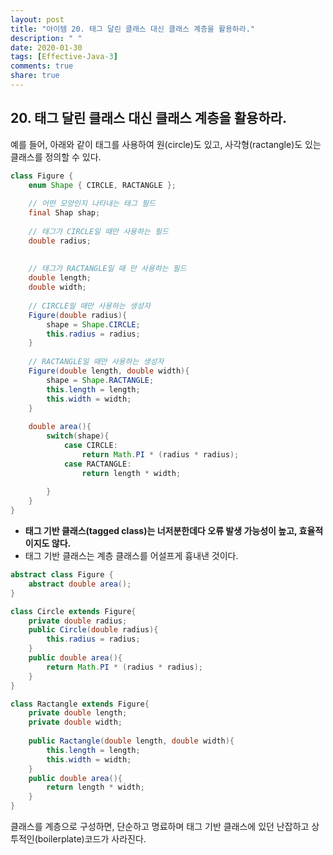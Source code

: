 ```yaml
---
layout: post
title: "아이템 20. 태그 달린 클래스 대신 클래스 계층을 활용하라."
description: " "
date: 2020-01-30
tags: [Effective-Java-3]
comments: true
share: true
---
```


## 20. 태그 달린 클래스 대신 클래스 계층을 활용하라.
예를 들어, 아래와 같이 태그를 사용하여 원(circle)도 있고, 사각형(ractangle)도 있는 클래스를 정의할 수 있다.
```java
class Figure {
	enum Shape { CIRCLE, RACTANGLE };
	
	// 어떤 모양인지 나타내는 태그 필드
	final Shap shap;
	
	// 태그가 CIRCLE일 때만 사용하는 필드
	double radius;
	
	
	// 태그가 RACTANGLE일 때 만 사용하는 필드
	double length;
	double width;
	
	// CIRCLE일 때만 사용하는 생성자
	Figure(double radius){
		shape = Shape.CIRCLE;
		this.radius = radius;
	}
	
	// RACTANGLE일 때만 사용하는 생성자
	Figure(double length, double width){
		shape = Shape.RACTANGLE;
		this.length = length;
		this.width = width;
	}
	
	double area(){
		switch(shape){
			case CIRCLE:
				return Math.PI * (radius * radius);
			case RACTANGLE:
				return length * width;
			
		}
	}
}
```

- __태그 기반 클래스(tagged class)는 너저분한데다 오류 발생 가능성이 높고, 효율적이지도 않다.__
- 태그 기반 클래스는 계층 클래스를 어설프게 흉내낸 것이다.


```java
abstract class Figure {
	abstract double area();
}

class Circle extends Figure{
	private double radius;
	public Circle(double radius){
		this.radius = radius;
	}
	public double area(){
		return Math.PI * (radius * radius);
	}
}

class Ractangle extends Figure{
	private double length;
	private double width;
	
	public Ractangle(double length, double width){
		this.length = length;
		this.width = width;
	}
	public double area(){
		return length * width;
	}
}
```
클래스를 계층으로 구성하면, 단순하고 명료하며 태그 기반 클래스에 있던 난잡하고 상투적인(boilerplate)코드가 사라진다.